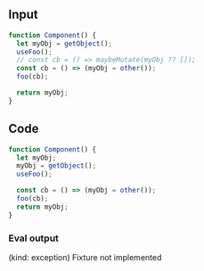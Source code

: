 
## Input

```javascript
function Component() {
  let myObj = getObject();
  useFoo();
  // const cb = () => maybeMutate(myObj ?? []);
  const cb = () => (myObj = other());
  foo(cb);

  return myObj;
}

```

## Code

```javascript
function Component() {
  let myObj;
  myObj = getObject();
  useFoo();

  const cb = () => (myObj = other());
  foo(cb);
  return myObj;
}

```
      
### Eval output
(kind: exception) Fixture not implemented